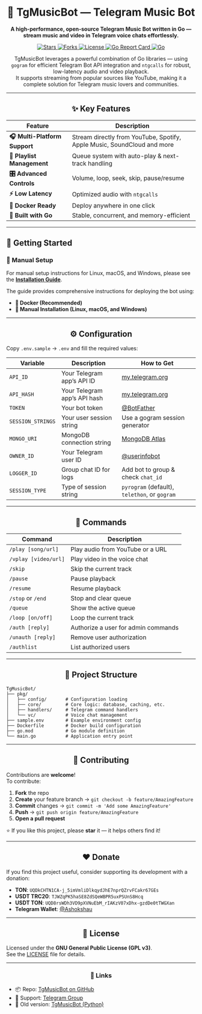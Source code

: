<div align="center">

# 🎵 TgMusicBot — Telegram Music Bot

**A high-performance, open-source Telegram Music Bot written in Go — stream music and video in Telegram voice chats effortlessly.**

<p>
  <a href="https://github.com/AshokShau/TgMusicBot/stargazers">
    <img src="https://img.shields.io/github/stars/AshokShau/TgMusicBot?style=for-the-badge&color=ffd700&logo=github" alt="Stars">
  </a>
  <a href="https://github.com/AshokShau/TgMusicBot/network/members">
    <img src="https://img.shields.io/github/forks/AshokShau/TgMusicBot?style=for-the-badge&color=8a2be2&logo=github" alt="Forks">
  </a>
  <a href="https://github.com/AshokShau/TgMusicBot/blob/main/LICENSE">
    <img src="https://img.shields.io/github/license/AshokShau/TgMusicBot?style=for-the-badge&color=4169e1" alt="License">
  </a>
  <a href="https://goreportcard.com/report/github.com/AshokShau/TgMusicBot">
    <img src="https://goreportcard.com/badge/github.com/AshokShau/TgMusicBot?style=for-the-badge" alt="Go Report Card">
  </a>
  <a href="https://go.dev/">
    <img src="https://img.shields.io/badge/Written%20in-Go-00ADD8?style=for-the-badge&logo=go" alt="Go">
  </a>
</p>

TgMusicBot leverages a powerful combination of Go libraries — using `gogram` for efficient Telegram Bot API integration and `ntgcalls` for robust, low-latency audio and video playback.  
It supports streaming from popular sources like YouTube, making it a complete solution for Telegram music lovers and communities.

</div>

---

<div align="center">

## ✨ Key Features

| Feature                       | Description                                                             |
|-------------------------------|-------------------------------------------------------------------------|
| **🎧 Multi-Platform Support** | Stream directly from YouTube, Spotify, Apple Music, SoundCloud and more |
| **📜 Playlist Management**    | Queue system with auto-play & next-track handling                       |
| **🎛️ Advanced Controls**     | Volume, loop, seek, skip, pause/resume                                  |
| **⚡ Low Latency**             | Optimized audio with `ntgcalls`                                         |
| **🐳 Docker Ready**           | Deploy anywhere in one click                                            |
| **🧠 Built with Go**          | Stable, concurrent, and memory-efficient                                |

</div>

---

## 🚀 Getting Started

### 🔧 Manual Setup

For manual setup instructions for Linux, macOS, and Windows, please see the **[Installation Guide](docs/installation.md)**.

The guide provides comprehensive instructions for deploying the bot using:
- **🐳 Docker (Recommended)**
- **🔧 Manual Installation (Linux, macOS, and Windows)**

---

<div align="center">

## ⚙️ Configuration

</div>

Copy `.env.sample` → `.env` and fill the required values:

| Variable          | Description                  | How to Get                                      |
|-------------------|------------------------------|-------------------------------------------------|
| `API_ID`          | Your Telegram app’s API ID   | [my.telegram.org](https://my.telegram.org/apps) |
| `API_HASH`        | Your Telegram app’s API hash | [my.telegram.org](https://my.telegram.org/apps) |
| `TOKEN`           | Your bot token               | [@BotFather](https://t.me/BotFather)            |
| `SESSION_STRINGS` | Your user session string     | Use a gogram session generator                  |
| `MONGO_URI`       | MongoDB connection string    | [MongoDB Atlas](https://cloud.mongodb.com)      |
| `OWNER_ID`        | Your Telegram user ID        | [@userinfobot](https://t.me/userinfobot)        |
| `LOGGER_ID`       | Group chat ID for logs       | Add bot to group & check `chat_id`              |
| `SESSION_TYPE`    | Type of session string       | `pyrogram` (default), `telethon`, or `gogram`   |

---

<div align="center">

## 🤖 Commands

</div>

| Command              | Description                         |
|----------------------|-------------------------------------|
| `/play [song/url]`   | Play audio from YouTube or a URL    |
| `/vplay [video/url]` | Play video in the voice chat        |
| `/skip`              | Skip the current track              |
| `/pause`             | Pause playback                      |
| `/resume`            | Resume playback                     |
| `/stop` or `/end`    | Stop and clear queue                |
| `/queue`             | Show the active queue               |
| `/loop [on/off]`     | Loop the current track              |
| `/auth [reply]`      | Authorize a user for admin commands |
| `/unauth [reply]`    | Remove user authorization           |
| `/authlist`          | List authorized users               |

---

<div align="center">

## 🧩 Project Structure

</div>

```
TgMusicBot/
├── pkg/
│   ├── config/       # Configuration loading
│   ├── core/         # Core logic: database, caching, etc.
│   ├── handlers/     # Telegram command handlers
│   └── vc/           # Voice chat management
├── sample.env        # Example environment config
├── Dockerfile        # Docker build configuration
├── go.mod            # Go module definition
└── main.go           # Application entry point
```

---

<div align="center">

## 🤝 Contributing

</div>

Contributions are **welcome**!  
To contribute:

1. **Fork** the repo  
2. **Create** your feature branch → `git checkout -b feature/AmazingFeature`  
3. **Commit** changes → `git commit -m 'Add some AmazingFeature'`  
4. **Push** → `git push origin feature/AmazingFeature`  
5. **Open a pull request**

⭐ If you like this project, please **star** it — it helps others find it!

---

<div align="center">

## ❤️ Donate

</div>

If you find this project useful, consider supporting its development with a donation:

- **TON**: `UQDkCHTN1CA-j_5imVmliDlkqydJhE7nprQZrvFCakr67GEs`
- **USDT TRC20**: `TJWZqPK5haSE8ZdSQeWBPR5uxPSUnS8Hcq`
- **USDT TON**: `UQD8rsWDh3VD9pXVNuEbM_rIAKzV07xDhx-gzdDe0tTWGXan`
- **Telegram Wallet**: [@Ashokshau](https://t.me/Ashokshau)

---

<div align="center">

## 📜 License

</div>

Licensed under the **GNU General Public License (GPL v3)**.  
See the [LICENSE](LICENSE) file for details.

---

<div align="center">

### 💬 Links

</div>

- 📦 Repo: [TgMusicBot on GitHub](https://github.com/AshokShau/TgMusicBot)
- 💬 Support: [Telegram Group](https://t.me/FallenProjects)
- 🐍 Old version: [TgMusicBot (Python)](https://github.com/AshokShau/TgMusicBot/tree/python)
